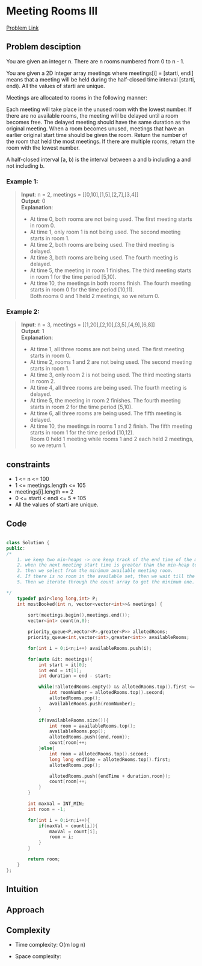 #  Meeting Rooms III
[Problem Link](https://leetcode.com/problems/meeting-rooms-iii/description/)

## Problem desciption 
You are given an integer n. There are n rooms numbered from 0 to n - 1.

You are given a 2D integer array meetings where meetings[i] = [starti, endi] means that a meeting will be held during the half-closed time interval [starti, endi). All the values of starti are unique.

Meetings are allocated to rooms in the following manner:

Each meeting will take place in the unused room with the lowest number.
If there are no available rooms, the meeting will be delayed until a room becomes free. The delayed meeting should have the same duration as the original meeting.
When a room becomes unused, meetings that have an earlier original start time should be given the room.
Return the number of the room that held the most meetings. If there are multiple rooms, return the room with the lowest number.

A half-closed interval [a, b) is the interval between a and b including a and not including b.

### Example 1:
 
> **Input**: n = 2, meetings = [[0,10],[1,5],[2,7],[3,4]] <br>
> **Output**: 0 <br>
> **Explanation**: <br>
> - At time 0, both rooms are not being used. The first meeting starts in room 0. <br>
> - At time 1, only room 1 is not being used. The second meeting starts in room 1. <br>
> - At time 2, both rooms are being used. The third meeting is delayed. <br>
> - At time 3, both rooms are being used. The fourth meeting is delayed. <br>
> - At time 5, the meeting in room 1 finishes. The third meeting starts in room 1 for the time period [5,10). <br>
> - At time 10, the meetings in both rooms finish. The fourth meeting starts in room 0 for the time period [10,11). <br>
> Both rooms 0 and 1 held 2 meetings, so we return 0. 


### Example 2:

> **Input**: n = 3, meetings = [[1,20],[2,10],[3,5],[4,9],[6,8]]<br>
> **Output**: 1<br>
> **Explanation**:<br>
> - At time 1, all three rooms are not being used. The first meeting starts in room 0.<br>
> - At time 2, rooms 1 and 2 are not being used. The second meeting starts in room 1.<br>
> - At time 3, only room 2 is not being used. The third meeting starts in room 2.<br>
> - At time 4, all three rooms are being used. The fourth meeting is delayed.<br>
> - At time 5, the meeting in room 2 finishes. The fourth meeting starts in room 2 for the time period [5,10).<br>
> - At time 6, all three rooms are being used. The fifth meeting is delayed.<br>
> - At time 10, the meetings in rooms 1 and 2 finish. The fifth meeting starts in room 1 for the time period [10,12).<br>
> Room 0 held 1 meeting while rooms 1 and 2 each held 2 meetings, so we return 1. 

## constraints
* 1 <= n <= 100
* 1 <= meetings.length <= 105
* meetings[i].length == 2
* 0 <= starti < endi <= 5 * 105
* All the values of starti are unique.

## Code
```cpp

class Solution {
public:
/*
    1. we keep two min-heaps -> one keep track of the end time of the meeting and the room allocated to it, and the second available rooms in the decreasing order.
    2. when the next meeting start time is greater than the min-heap top, which means that the meeting have been concluded long back, and has to be put in the available meeting rooms list. so that smallest one could be taken.
    3. then we select from the minimum available meeting room.
    4. If there is no room in the available set, then we wait till the meeting in the alloted list and add the duration to it.
    5. Then we iterate through the count array to get the minimum one. 

*/
    typedef pair<long long,int> P;
    int mostBooked(int n, vector<vector<int>>& meetings) {
        
        sort(meetings.begin(),meetings.end());
        vector<int> count(n,0);

        priority_queue<P,vector<P>,greater<P>> allotedRooms;
        priority_queue<int,vector<int>,greater<int>> availableRooms;

        for(int i = 0;i<n;i++) availableRooms.push(i);

        for(auto &it: meetings){
            int start = it[0];
            int end = it[1];
            int duration = end - start;

            while(!allotedRooms.empty() && allotedRooms.top().first <= start){
                int roomNumber = allotedRooms.top().second;
                allotedRooms.pop();
                availableRooms.push(roomNumber);
            }

            if(availableRooms.size()){
                int room = availableRooms.top();
                availableRooms.pop();
                allotedRooms.push({end,room});
                count[room]++;
            }else{
                int room = allotedRooms.top().second;
                long long endTime = allotedRooms.top().first;
                allotedRooms.pop();

                allotedRooms.push({endTime + duration,room});
                count[room]++;
            }
        }

        int maxVal = INT_MIN;
        int room = -1;

        for(int i = 0;i<n;i++){
            if(maxVal < count[i]){
                maxVal = count[i];
                room = i;
            }
        }

        return room;
    }
};
```

## Intuition


## Approach


## Complexity
- Time complexity: O(m log n)

- Space complexity: 